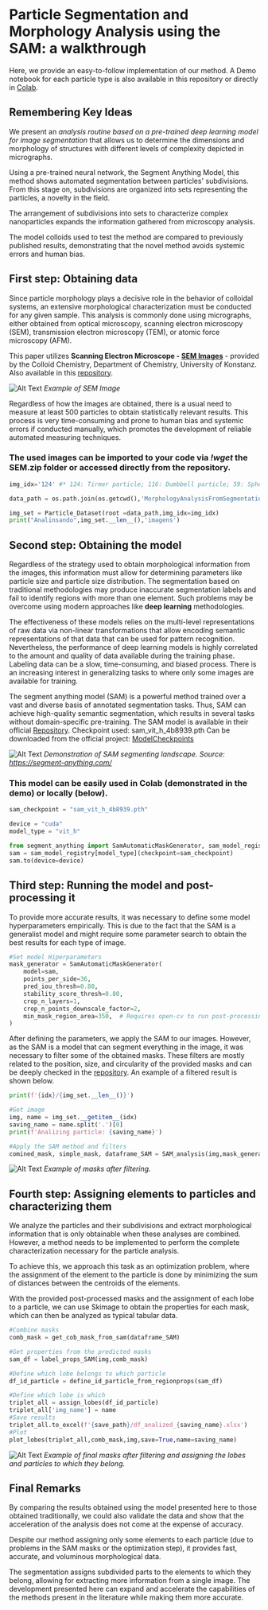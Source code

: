 # Particle Segmentation and Morphology Analysis using the SAM: a walkthrough

Here, we provide an easy-to-follow implementation of our method. A Demo notebook for each particle type is also available in this repository or directly in [Colab](https://drive.google.com/file/d/1EA-tuy8JxlPsfaHJCIxxFr-0hhbGmvRD/view?usp=sharing).

## Remembering Key Ideas

We present an *analysis routine based on a pre-trained deep learning model for image segmentation* that allows us to determine the dimensions and morphology of structures with different levels of complexity depicted in micrographs.

Using a pre-trained neural network, the Segment Anything Model, this method shows automated segmentation between particles' subdivisions. From this stage on, subdivisions are organized into sets representing the particles, a novelty in the field.

The arrangement of subdivisions into sets to characterize complex nanoparticles expands the information gathered from microscopy analysis.

The model colloids used to test the method are compared to previously published results, demonstrating that the novel method avoids systemic errors and human bias.

## First step: Obtaining data

Since particle morphology plays a decisive role in the behavior of colloidal systems, an extensive morphological characterization must be conducted for any given sample. This analysis is commonly done using micrographs, either obtained from optical microscopy, scanning electron microscopy (SEM), transmission electron microscopy (TEM), or atomic force microscopy (AFM). 

This paper utilizes **Scanning Electron Microscope - [SEM Images](https://cloud.uni-konstanz.de/index.php/s/ajGGXeKxm4PYkjg?path=%2FDataset)** - provided by the Colloid Chemistry, Department of Chemistry, University of Konstanz. Also available in this [repository](Dataset). 

![Alt Text](/images_plots/SEM_example.png)
*Example of SEM Image* 

Regardless of how the images are obtained, there is a usual need to measure at least 500 particles to obtain statistically relevant results. This process is very time-consuming and prone to human bias and systemic errors if conducted manually, which promotes the development of reliable automated measuring techniques.

### The used images can be imported to your code via *!wget* the SEM.zip folder or accessed directly from the repository.

```python
img_idx='124' #* 124: Tirmer particle; 116: Dumbbell particle; 59: Sphere particle

data_path = os.path.join(os.getcwd(),'MorphologyAnalysisFromSegmentation', 'Dataset', 'SEM')

img_set = Particle_Dataset(root =data_path,img_idx=img_idx)
print("Analinsando",img_set.__len__(),'imagens')
```

## Second step: Obtaining the model

Regardless of the strategy used to obtain morphological information from the images, this information must allow for determining parameters like particle size and particle size distribution. The segmentation based on traditional methodologies may produce inaccurate segmentation labels and fail to identify regions with more than one element. Such problems may be overcome using modern approaches like **deep learning** methodologies.

The effectiveness of these models relies on the multi-level representations of raw data via non-linear transformations that allow encoding semantic representations of that data that can be used for pattern recognition. Nevertheless, the performance of deep learning models is highly correlated to the amount and quality of data available during the training phase. Labeling data can be a slow, time-consuming, and biased process. There is an increasing interest in generalizing tasks to where only some images are available for training. 

The segment anything model (SAM) is a powerful method trained over a vast and diverse basis of annotated segmentation tasks. Thus, SAM can achieve high-quality semantic segmentation, which results in several tasks without domain-specific pre-training. The SAM model is available in their official [Repository](https://github.com/facebookresearch/segment-anything#installation). Checkpoint used: sam_vit_h_4b8939.pth Can be downloaded from the official project: [ModelCheckpoints](https://github.com/facebookresearch/segment-anything#installation)


![Alt Text](/images_plots/demonstrations/SAMDemo.gif)
*Demonstration of SAM segmenting landscape. Source: https://segment-anything.com/*

### This model can be easily used in Colab (demonstrated in the demo) or locally (below).

```python
sam_checkpoint = "sam_vit_h_4b8939.pth"

device = "cuda"
model_type = "vit_h"

from segment_anything import SamAutomaticMaskGenerator, sam_model_registry
sam = sam_model_registry[model_type](checkpoint=sam_checkpoint)
sam.to(device=device)

```

## Third step: Running the model and post-processing it

To provide more accurate results, it was necessary to define some model hyperparameters empirically. This is due to the fact that the SAM is a generalist model and might require some parameter search to obtain the best results for each type of image. 

```python
#Set model Hiperparameters
mask_generator = SamAutomaticMaskGenerator(
    model=sam,
    points_per_side=36,
    pred_iou_thresh=0.80,
    stability_score_thresh=0.80,
    crop_n_layers=1,
    crop_n_points_downscale_factor=2,
    min_mask_region_area=350,  # Requires open-cv to run post-processing
)
```

After defining the parameters, we apply the SAM to our images. However, as the SAM is a model that can segment everything in the image, it was necessary to filter some of the obtained masks. These filters are mostly related to the position, size, and circularity of the provided masks and can be deeply checked in the [repository](SAM-BasedMethod\particle_seg.py). An example of a filtered result is shown below.

```python
print(f'{idx}/{img_set.__len__()}')

#Get image
img, name = img_set.__getitem__(idx)
saving_name = name.split('.')[0]
print(f'Analizing particle: {saving_name}')

#Apply the SAM method and filters 
comined_mask, simple_mask, dataframe_SAM = SAM_analysis(img,mask_generator)

```

![Alt Text](images_plots/demonstrations/mask_124_00.png)
*Example of masks after filtering.*

## Fourth step: Assigning elements to particles and characterizing them

We analyze the particles and their subdivisions and extract morphological information that is only obtainable when these analyses are combined. However, a method needs to be implemented to perform the complete characterization necessary for the particle analysis. 

To achieve this, we approach this task as an optimization problem, where the assignment of the element to the particle is done by minimizing the sum of distances between the centroids of the elements. 

With the provided post-processed masks and the assignment of each lobe to a particle, we can use Skimage to obtain the properties for each mask, which can then be analyzed as typical tabular data.

```python
#Combine masks
comb_mask = get_cob_mask_from_sam(dataframe_SAM)

#Get properties from the predicted masks
sam_df = label_props_SAM(img,comb_mask)

#Define which lobe belongs to which particle
df_id_particle = define_id_particle_from_regionprops(sam_df)

#Define which lobe is which
triplet_all = assign_lobes(df_id_particle)
triplet_all['img_name'] = name
#Save results
triplet_all.to_excel(f'{save_path}/df_analized_{saving_name}.xlsx')
#Plot
plot_lobes(triplet_all,comb_mask,img,save=True,name=saving_name)
```
![Alt Text](/SAM-BasedMethod/results/trimers/result_example_124_00.png)
*Example of final masks after filtering and assigning the lobes and particles to which they belong.*


## Final Remarks 

By comparing the results obtained using the model presented here to those obtained traditionally, we could also validate the data and show that the acceleration of the analysis does not come at the expense of accuracy. 

Despite our method assigning only some elements to each particle (due to problems in the SAM masks or the optimization step), it provides fast, accurate, and voluminous morphological data.

The segmentation assigns subdivided parts to the elements to which they belong, allowing for extracting more information from a single image. The development presented here can expand and accelerate the capabilities of the methods present in the literature while making them more accurate. 


